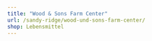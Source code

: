 ```yaml
---
title: "Wood & Sons Farm Center"
url: /sandy-ridge/wood-und-sons-farm-center/
shop: Lebensmittel
---
```


